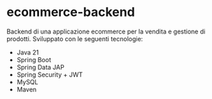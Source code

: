 # ecommerce-backend

Backend di una applicazione ecommerce per la vendita e gestione di prodotti. Sviluppato con le seguenti tecnologie: 
- Java 21
- Spring Boot
- Spring Data JAP
- Spring Security + JWT
- MySQL
- Maven
